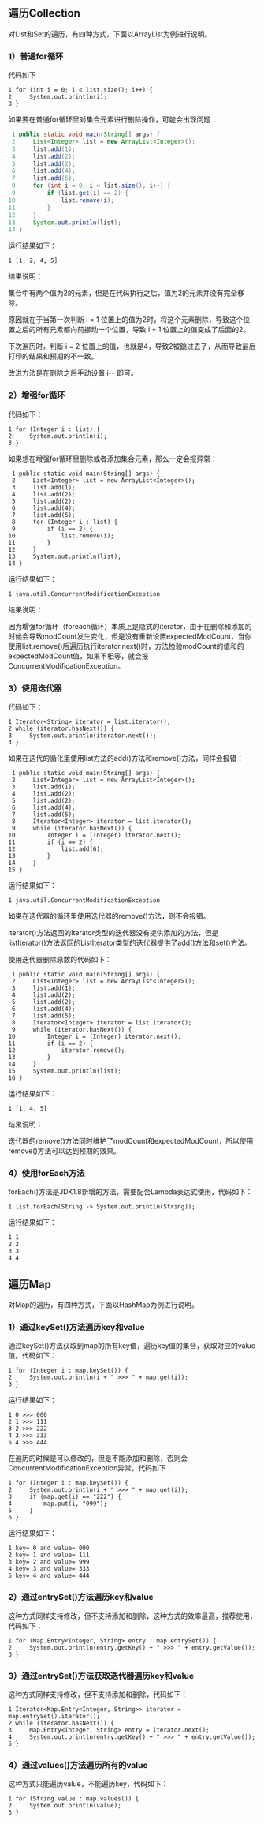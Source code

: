 ## 遍历Collection

对List和Set的遍历，有四种方式，下面以ArrayList为例进行说明。

### 1）普通for循环

代码如下：

```
1 for (int i = 0; i < list.size(); i++) {
2     System.out.println(i);
3 }
```

如果要在普通for循环里对集合元素进行删除操作，可能会出现问题：

```java
 1 public static void main(String[] args) {
 2     List<Integer> list = new ArrayList<Integer>();
 3     list.add(1);
 4     list.add(2);
 5     list.add(2);
 6     list.add(4);
 7     list.add(5);
 8     for (int i = 0; i < list.size(); i++) {
 9         if (list.get(i) == 2) {
10             list.remove(i);
11         }
12     }
13     System.out.println(list);
14 }
```

运行结果如下：

```
1 [1, 2, 4, 5]
```

结果说明：

集合中有两个值为2的元素，但是在代码执行之后，值为2的元素并没有完全移除。

原因就在于当第一次判断 i = 1 位置上的值为2时，将这个元素删除，导致这个位置之后的所有元素都向前挪动一个位置，导致 i = 1 位置上的值变成了后面的2。

下次遍历时，判断 i = 2 位置上的值，也就是4，导致2被跳过去了，从而导致最后打印的结果和预期的不一致。

改进方法是在删除之后手动设置 i-- 即可。

### 2）增强for循环

代码如下：

```
1 for (Integer i : list) {
2     System.out.println(i);
3 }
```

如果想在增强for循环里删除或者添加集合元素，那么一定会报异常：

```
 1 public static void main(String[] args) {
 2     List<Integer> list = new ArrayList<Integer>();
 3     list.add(1);
 4     list.add(2);
 5     list.add(2);
 6     list.add(4);
 7     list.add(5);
 8     for (Integer i : list) {
 9         if (i == 2) {
10             list.remove(i);
11         }
12     }
13     System.out.println(list);
14 }
```

运行结果如下：

```
1 java.util.ConcurrentModificationException
```

结果说明：

因为增强for循环（foreach循环）本质上是隐式的iterator，由于在删除和添加的时候会导致modCount发生变化，但是没有重新设置expectedModCount，当你使用list.remove()后遍历执行iterator.next()时，方法检验modCount的值和的expectedModCount值，如果不相等，就会报ConcurrentModificationException。

### 3）使用迭代器

代码如下：

```
1 Iterator<String> iterator = list.iterator();
2 while (iterator.hasNext()) {
3     System.out.println(iterator.next());
4 }
```

如果在迭代的循化里使用list方法的add()方法和remove()方法，同样会报错：

```
 1 public static void main(String[] args) {
 2     List<Integer> list = new ArrayList<Integer>();
 3     list.add(1);
 4     list.add(2);
 5     list.add(2);
 6     list.add(4);
 7     list.add(5);
 8     Iterator<Integer> iterator = list.iterator();
 9     while (iterator.hasNext()) {
10         Integer i = (Integer) iterator.next();
11         if (i == 2) {
12             list.add(6);
13         }
14     }
15 }
```

运行结果如下：

```
1 java.util.ConcurrentModificationException
```

如果在迭代器的循环里使用迭代器的remove()方法，则不会报错。

iterator()方法返回的Iterator类型的迭代器没有提供添加的方法，但是listIterator()方法返回的ListIterator类型的迭代器提供了add()方法和set()方法。

使用迭代器删除原数的代码如下：

```
 1 public static void main(String[] args) {
 2     List<Integer> list = new ArrayList<Integer>();
 3     list.add(1);
 4     list.add(2);
 5     list.add(2);
 6     list.add(4);
 7     list.add(5);
 8     Iterator<Integer> iterator = list.iterator();
 9     while (iterator.hasNext()) {
10         Integer i = (Integer) iterator.next();
11         if (i == 2) {
12             iterator.remove();
13         }
14     }
15     System.out.println(list);
16 }
```

运行结果如下：

```
1 [1, 4, 5]
```

结果说明：

迭代器的remove()方法同时维护了modCount和expectedModCount，所以使用remove()方法可以达到预期的效果。

### 4）使用forEach方法

forEach()方法是JDK1.8新增的方法，需要配合Lambda表达式使用，代码如下：

```
1 list.forEach(String -> System.out.println(String));
```

运行结果如下：

```
1 1
2 2
3 3
4 4
```

## 遍历Map

对Map的遍历，有四种方式，下面以HashMap为例进行说明。

### 1）通过keySet()方法遍历key和value

通过keySet()方法获取到map的所有key值，遍历key值的集合，获取对应的value值。代码如下：

```
1 for (Integer i : map.keySet()) {
2     System.out.println(i + " >>> " + map.get(i));
3 }
```

运行结果如下：

```
1 0 >>> 000
2 1 >>> 111
3 2 >>> 222
4 3 >>> 333
5 4 >>> 444
```

在遍历的时候是可以修改的，但是不能添加和删除，否则会ConcurrentModificationException异常，代码如下：

```
1 for (Integer i : map.keySet()) {
2     System.out.println(i + " >>> " + map.get(i));
3     if (map.get(i) == "222") {
4         map.put(i, "999");
5     }
6 }
```

运行结果如下：

```
1 key= 0 and value= 000
2 key= 1 and value= 111
3 key= 2 and value= 999
4 key= 3 and value= 333
5 key= 4 and value= 444
```

### 2）通过entrySet()方法遍历key和value

这种方式同样支持修改，但不支持添加和删除，这种方式的效率最高，推荐使用，代码如下：

```
1 for (Map.Entry<Integer, String> entry : map.entrySet()) {
2     System.out.println(entry.getKey() + " >>> " + entry.getValue());
3 }
```

### 3）通过entrySet()方法获取迭代器遍历key和value

这种方式同样支持修改，但不支持添加和删除，代码如下：

```
1 Iterator<Map.Entry<Integer, String>> iterator = map.entrySet().iterator();
2 while (iterator.hasNext()) {
3     Map.Entry<Integer, String> entry = iterator.next();
4     System.out.println(entry.getKey() + " >>> " + entry.getValue());
5 }
```

### 4）通过values()方法遍历所有的value

这种方式只能遍历value，不能遍历key，代码如下：

```
1 for (String value : map.values()) {
2     System.out.println(value);
3 }
```